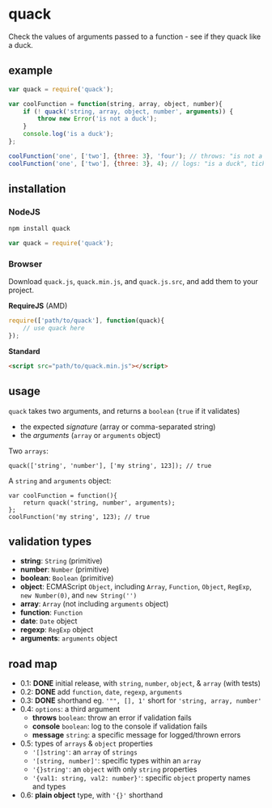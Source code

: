 # quack

Check the values of arguments passed to a function - see if they quack like a duck.


## example

```javascript
var quack = require('quack');

var coolFunction = function(string, array, object, number){
    if (! quack('string, array, object, number', arguments)) {
        throw new Error('is not a duck');
    }
    console.log('is a duck');
};

coolFunction('one', ['two'], {three: 3}, 'four'); // throws: "is not a duck", last arg is wrong
coolFunction('one', ['two'], {three: 3}, 4); // logs: "is a duck", tick
```


## installation

### NodeJS

```bash
npm install quack
```

```javascript
var quack = require('quack');
```


### Browser

Download `quack.js`, `quack.min.js`, and `quack.js.src`, and add them to your project.


**RequireJS** (AMD)

```javascript
require(['path/to/quack'], function(quack){
    // use quack here
});
```

**Standard**

```html
<script src="path/to/quack.min.js"></script>
```


## usage

`quack` takes two arguments, and returns a `boolean` (`true` if it validates)

- the expected *signature* (array or comma-separated string)
- the *arguments* (`array` or `arguments` object)

Two `arrays`:

```
quack(['string', 'number'], ['my string', 123]); // true
```

A `string` and `arguments` object:

```
var coolFunction = function(){
    return quack('string, number', arguments);
};
coolFunction('my string', 123); // true
```

## validation types

- **string**: `String` (primitive)
- **number**: `Number` (primitive)
- **boolean**: `Boolean` (primitive)
- **object**: ECMAScript `Object`,
    including `Array`, `Function`, `Object`, `RegExp`, `new Number(0)`, and `new String('')`
- **array**: `Array` (not including `arguments` object)
- **function**: `Function`
- **date**: `Date` object
- **regexp**: `RegExp` object
- **arguments**: `arguments` object


## road map

- 0.1: **DONE** initial release, with `string`, `number`, `object`, & `array` (with tests)
- 0.2: **DONE** add `function`, `date`, `regexp`, `arguments`
- 0.3: **DONE** shorthand
    eg. `'"", [], 1'` short for `'string, array, number'`
- 0.4: `options`: a third argument
    - **throws** `boolean`: throw an error if validation fails
    - **console** `boolean`: log to the console if validation fails
    - **message** `string`: a specific message for logged/thrown errors
- 0.5: types of `arrays` & `object` properties
    - `'[]string'`: an `array` of `strings`
    - `'[string, number]'`: specific types within an `array`
    - `'{}string'`: an `object` with only `string` properties
    - `'{val1: string, val2: number}'`: specific `object` property names and types
- 0.6: **plain object** type, with `'{}'` shorthand

